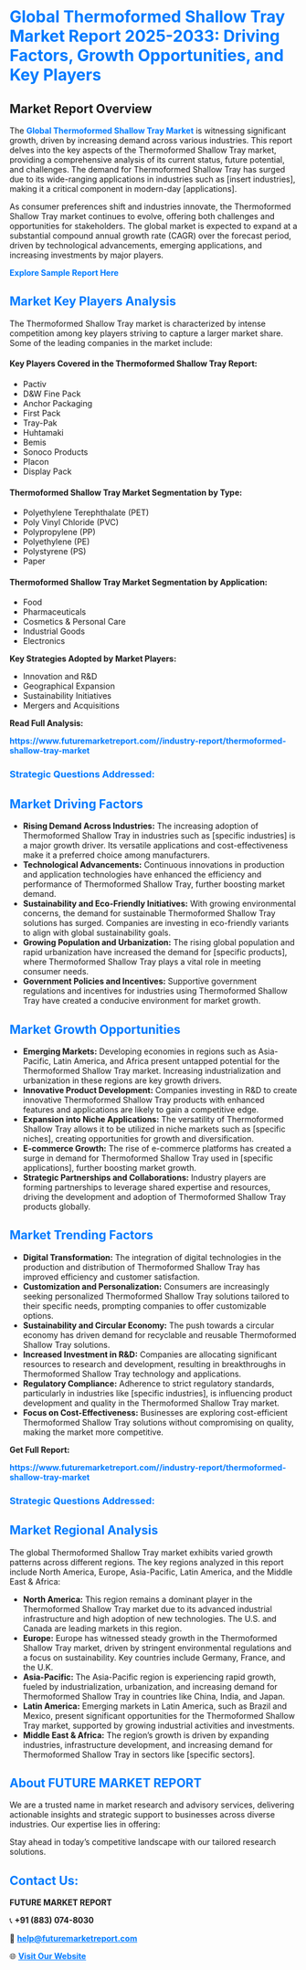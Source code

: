 <h1 style="color: #007BFF;">Global Thermoformed Shallow Tray Market Report 2025-2033: Driving Factors, Growth Opportunities, and Key Players</h1>

<section id="overview">
<h2>Market Report Overview</h2>
<p>The <a href="https://www.futuremarketreport.com//industry-report/thermoformed-shallow-tray-market" style="color: #007BFF; text-decoration: none;"><strong>Global Thermoformed Shallow Tray Market</strong></a> is witnessing significant growth, driven by increasing demand across various industries. This report delves into the key aspects of the Thermoformed Shallow Tray market, providing a comprehensive analysis of its current status, future potential, and challenges. The demand for Thermoformed Shallow Tray has surged due to its wide-ranging applications in industries such as [insert industries], making it a critical component in modern-day [applications].</p>
<p>As consumer preferences shift and industries innovate, the Thermoformed Shallow Tray market continues to evolve, offering both challenges and opportunities for stakeholders. The global market is expected to expand at a substantial compound annual growth rate (CAGR) over the forecast period, driven by technological advancements, emerging applications, and increasing investments by major players.</p>
</section>

<section id="overview">
<p><a href="https://www.futuremarketreport.com//request-sample/reportId=83138" style="color: #007BFF; text-decoration: none;"><strong>Explore Sample Report Here</strong></a></p>
</section>

<section id="key-players">
<h2 style="color: #007BFF;">Market Key Players Analysis</h2>
<p>The Thermoformed Shallow Tray market is characterized by intense competition among key players striving to capture a larger market share. Some of the leading companies in the market include:</p>
<h4>Key Players Covered in the Thermoformed Shallow Tray Report:</h4>
<ul><li>Pactiv</li><li>D&amp;W Fine Pack</li><li>Anchor Packaging</li><li>First Pack</li><li>Tray-Pak</li><li>Huhtamaki</li><li>Bemis</li><li>Sonoco Products</li><li>Placon</li><li>Display Pack</li></ul>
<h4>Thermoformed Shallow Tray Market Segmentation by Type:</h4>
<ul><li>Polyethylene Terephthalate (PET)</li><li>Poly Vinyl Chloride (PVC)</li><li>Polypropylene (PP)</li><li>Polyethylene (PE)</li><li>Polystyrene (PS)</li><li>Paper</li></ul>

<h4>Thermoformed Shallow Tray Market Segmentation by Application:</h4>
<ul><li>Food</li><li>Pharmaceuticals</li><li>Cosmetics &amp; Personal Care</li><li>Industrial Goods</li><li>Electronics</li></ul>
<p><strong>Key Strategies Adopted by Market Players:</strong></p>
<ul>
<li>Innovation and R&D</li>
<li>Geographical Expansion</li>
<li>Sustainability Initiatives</li>
<li>Mergers and Acquisitions</li>
</ul>
</section>

<section>
<p><strong>Read Full Analysis: </strong></p><a href="https://www.futuremarketreport.com//industry-report/thermoformed-shallow-tray-market" style="color: #007BFF; text-decoration: none;"><strong>https://www.futuremarketreport.com//industry-report/thermoformed-shallow-tray-market</strong></a>
<h3 style="color: #007BFF;">Strategic Questions Addressed:</h3>
</section>

<section id="driving-factors">
<h2 style="color: #007BFF;">Market Driving Factors</h2>
<ul>
<li><strong>Rising Demand Across Industries:</strong> The increasing adoption of Thermoformed Shallow Tray in industries such as [specific industries] is a major growth driver. Its versatile applications and cost-effectiveness make it a preferred choice among manufacturers.</li>
<li><strong>Technological Advancements:</strong> Continuous innovations in production and application technologies have enhanced the efficiency and performance of Thermoformed Shallow Tray, further boosting market demand.</li>
<li><strong>Sustainability and Eco-Friendly Initiatives:</strong> With growing environmental concerns, the demand for sustainable Thermoformed Shallow Tray solutions has surged. Companies are investing in eco-friendly variants to align with global sustainability goals.</li>
<li><strong>Growing Population and Urbanization:</strong> The rising global population and rapid urbanization have increased the demand for [specific products], where Thermoformed Shallow Tray plays a vital role in meeting consumer needs.</li>
<li><strong>Government Policies and Incentives:</strong> Supportive government regulations and incentives for industries using Thermoformed Shallow Tray have created a conducive environment for market growth.</li>
</ul>
</section>

<section id="growth-opportunities">
<h2 style="color: #007BFF;">Market Growth Opportunities</h2>
<ul>
<li><strong>Emerging Markets:</strong> Developing economies in regions such as Asia-Pacific, Latin America, and Africa present untapped potential for the Thermoformed Shallow Tray market. Increasing industrialization and urbanization in these regions are key growth drivers.</li>
<li><strong>Innovative Product Development:</strong> Companies investing in R&D to create innovative Thermoformed Shallow Tray products with enhanced features and applications are likely to gain a competitive edge.</li>
<li><strong>Expansion into Niche Applications:</strong> The versatility of Thermoformed Shallow Tray allows it to be utilized in niche markets such as [specific niches], creating opportunities for growth and diversification.</li>
<li><strong>E-commerce Growth:</strong> The rise of e-commerce platforms has created a surge in demand for Thermoformed Shallow Tray used in [specific applications], further boosting market growth.</li>
<li><strong>Strategic Partnerships and Collaborations:</strong> Industry players are forming partnerships to leverage shared expertise and resources, driving the development and adoption of Thermoformed Shallow Tray products globally.</li>
</ul>
</section>

<section id="trending-factors">
<h2 style="color: #007BFF;">Market Trending Factors</h2>
<ul>
<li><strong>Digital Transformation:</strong> The integration of digital technologies in the production and distribution of Thermoformed Shallow Tray has improved efficiency and customer satisfaction.</li>
<li><strong>Customization and Personalization:</strong> Consumers are increasingly seeking personalized Thermoformed Shallow Tray solutions tailored to their specific needs, prompting companies to offer customizable options.</li>
<li><strong>Sustainability and Circular Economy:</strong> The push towards a circular economy has driven demand for recyclable and reusable Thermoformed Shallow Tray solutions.</li>
<li><strong>Increased Investment in R&D:</strong> Companies are allocating significant resources to research and development, resulting in breakthroughs in Thermoformed Shallow Tray technology and applications.</li>
<li><strong>Regulatory Compliance:</strong> Adherence to strict regulatory standards, particularly in industries like [specific industries], is influencing product development and quality in the Thermoformed Shallow Tray market.</li>
<li><strong>Focus on Cost-Effectiveness:</strong> Businesses are exploring cost-efficient Thermoformed Shallow Tray solutions without compromising on quality, making the market more competitive.</li>
</ul>
</section>

<section>
<p><strong>Get Full Report: </strong></p><a href="https://www.futuremarketreport.com//industry-report/thermoformed-shallow-tray-market" style="color: #007BFF; text-decoration: none;"><strong>https://www.futuremarketreport.com//industry-report/thermoformed-shallow-tray-market</strong></a>
<h3 style="color: #007BFF;">Strategic Questions Addressed:</h3>
</section>


<section id="regional-analysis">
<h2 style="color: #007BFF;">Market Regional Analysis</h2>
<p>The global Thermoformed Shallow Tray market exhibits varied growth patterns across different regions. The key regions analyzed in this report include North America, Europe, Asia-Pacific, Latin America, and the Middle East & Africa:</p>
<ul>
<li><strong>North America:</strong> This region remains a dominant player in the Thermoformed Shallow Tray market due to its advanced industrial infrastructure and high adoption of new technologies. The U.S. and Canada are leading markets in this region.</li>
<li><strong>Europe:</strong> Europe has witnessed steady growth in the Thermoformed Shallow Tray market, driven by stringent environmental regulations and a focus on sustainability. Key countries include Germany, France, and the U.K.</li>
<li><strong>Asia-Pacific:</strong> The Asia-Pacific region is experiencing rapid growth, fueled by industrialization, urbanization, and increasing demand for Thermoformed Shallow Tray in countries like China, India, and Japan.</li>
<li><strong>Latin America:</strong> Emerging markets in Latin America, such as Brazil and Mexico, present significant opportunities for the Thermoformed Shallow Tray market, supported by growing industrial activities and investments.</li>
<li><strong>Middle East & Africa:</strong> The region’s growth is driven by expanding industries, infrastructure development, and increasing demand for Thermoformed Shallow Tray in sectors like [specific sectors].</li>
</ul>
</section>

<footer>
<h2 style="color: #007BFF;">About FUTURE MARKET REPORT</h2>
<p>We are a trusted name in market research and advisory services, delivering actionable insights and strategic support to businesses across diverse industries. Our expertise lies in offering:</p>

<p>Stay ahead in today’s competitive landscape with our tailored research solutions.</p>

<h2 style="color: #007BFF;">Contact Us:</h2>
<p><strong>FUTURE MARKET REPORT</strong></p>
<p>📞 <strong>+91 (883) 074-8030</strong></p>
<p>📧 <strong><a href="mailto:help@futuremarketreport.com" style="color: #007BFF;">help@futuremarketreport.com</a></strong></p>
<p>🌐 <strong><a href="https://www.futuremarketreport.com/" style="color: #007BFF;">Visit Our Website</a></strong></p>
</footer>